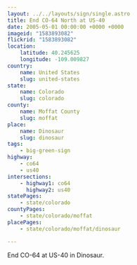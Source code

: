 ```yaml
---
layout: ../../layouts/sign/single.astro
title: End CO-64 North at US-40
date: 2005-05-01 00:00:00 +0000 +0000
imageid: "1583893082"
flickrid: "1583893082"
location:
    latitude: 40.245625
    longitude: -109.009827
country:
    name: United States
    slug: united-states
state:
    name: Colorado
    slug: colorado
county:
    name: Moffat County
    slug: moffat
place:
    name: Dinosaur
    slug: dinosaur
tags:
    - big-green-sign
highway:
    - co64
    - us40
intersections:
    - highway1: co64
      highway2: us40
statePages:
    - state/colorado
countyPages:
    - state/colorado/moffat
placePages:
    - state/colorado/moffat/dinosaur

---
```

End CO-64 at US-40 in Dinosaur.